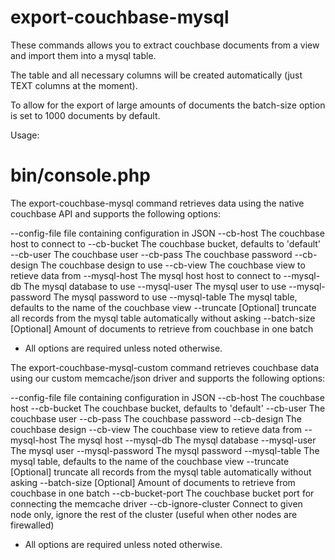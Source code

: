 export-couchbase-mysql
======================

These commands allows you to extract couchbase documents from a view and import them into a mysql table.

The table and all necessary columns will be created automatically (just TEXT columns at the moment).

To allow for the export of large amounts of documents the batch-size option is set to 1000 documents by default.

Usage:

# bin/console.php <command> <options>

The export-couchbase-mysql command retrieves data using the native couchbase API and supports the following options:

 --config-file     file containing configuration in JSON
 --cb-host         The couchbase host to connect to
 --cb-bucket       The couchbase bucket, defaults to 'default'
 --cb-user         The couchbase user
 --cb-pass         The couchbase password
 --cb-design       The couchbase design to use
 --cb-view         The couchbase view to retieve data from
 --mysql-host      The mysql host host to connect to
 --mysql-db        The mysql database to use
 --mysql-user      The mysql user to use
 --mysql-password  The mysql password to use
 --mysql-table     The mysql table, defaults to the name of the couchbase view
 --truncate        [Optional] truncate all records from the mysql table automatically without asking
 --batch-size      [Optional] Amount of documents to retrieve from couchbase in one batch

 * All options are required unless noted otherwise.

The export-couchbase-mysql-custom command retrieves couchbase data using our custom memcache/json driver and supports the following options:

 --config-file        file containing configuration in JSON
 --cb-host            The couchbase host
 --cb-bucket          The couchbase bucket, defaults to 'default'
 --cb-user            The couchbase user
 --cb-pass            The couchbase password
 --cb-design          The couchbase design
 --cb-view            The couchbase view to retieve data from
 --mysql-host         The mysql host
 --mysql-db           The mysql database
 --mysql-user         The mysql user
 --mysql-password     The mysql password
 --mysql-table        The mysql table, defaults to the name of the couchbase view
 --truncate           [Optional] truncate all records from the mysql table automatically without asking
 --batch-size         [Optional] Amount of documents to retrieve from couchbase in one batch
 --cb-bucket-port     The couchbase bucket port for connecting the memcache driver
 --cb-ignore-cluster  Connect to given node only, ignore the rest of the cluster (useful when other nodes are firewalled)

 * All options are required unless noted otherwise.